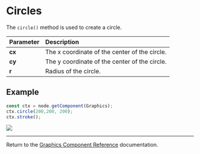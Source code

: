 # Circles

The `circle()` method is used to create a circle.

| Parameter | Description |
| :-------------- | :----------- |
| **cx** | The x coordinate of the center of the circle. |
| **cy** | The y coordinate of the center of the circle. |
| **r** | Radius of the circle. |

## Example

```ts
const ctx = node.getComponent(Graphics);
ctx.circle(200,200, 200);
ctx.stroke();
```

<a href="circle.png"><img src="circle.png"></a>

<hr>

Return to the [Graphics Component Reference](../graphics.md) documentation.
